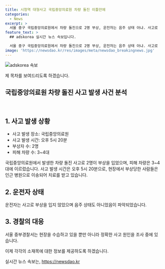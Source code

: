 ```yaml
---
title: 시청역 대형사고 국립중앙의료원 차량 돌진 이틀만에
categories:
  - News
excerpt: >
  서울 중구 국립중앙의료원에서 차량 돌진으로 2명 부상, 운전자는 음주 상태 아냐. 사고로 3~4대 차량 피해, 부상자들은 병원 이송 중. 경찰, 사고 원인 조사 중.
feature_text: >
  ## adskorea 실시간 뉴스 속보입니다.

  서울 중구 국립중앙의료원에서 차량 돌진으로 2명 부상, 운전자는 음주 상태 아냐. 사고로 3~4대 차량 피해, 부상자들은 병원 이송 중. 경찰, 사고 원인 조사 중.
image: 'https://newsdao.kr/res/images/meta/newsdao_breakingnews.jpg'
---
```


<p><img src="https://newsdao.kr/res/images/meta/newsdao_breakingnews.jpg" alt="adskorea 속보" /></p>

<p>제 목차를 보여드리도록 하겠습니다. </p>

<h2 data-ke-size="size26">국립중앙의료원 차량 돌진 사고 발생 사건 분석</h2>

<p data-ke-size="size16">&nbsp;</p>

<h2 data-ke-size="size24">1. 사고 발생 상황</h2>

<ul>
    <li>사고 발생 장소: 국립중앙의료원</li>
    <li>사고 발생 시간: 오후 5시 20분</li>
    <li>부상자 수: 2명</li>
    <li>피해 차량 수: 3~4대</li>
</ul>

<p data-ke-size="size16">국립중앙의료원에서 발생한 차량 돌진 사고로 2명이 부상을 입었으며, 피해 차량은 3~4대에 이르렀습니다. 사고 발생 시간은 오후 5시 20분으로, 현장에서 부상당한 사람들은 인근 병원으로 이송되어 치료를 받고 있습니다.</p>

<h2 data-ke-size="size24">2. 운전자 상태</h2>

<p data-ke-size="size16">운전자는 사고로 부상을 입지 않았으며 음주 상태도 아니었음이 파악되었습니다.</p>

<h2 data-ke-size="size24">3. 경찰의 대응</h2>

<p data-ke-size="size16">서울 중부경찰서는 현장을 수습하고 있을 뿐만 아니라 정확한 사고 원인을 조사 중에 있습니다.</p>

<p>이제 각각의 소재목에 대한 정보를 제공하도록 하겠습니다.</p>
실시간 뉴스 속보는, <a href="https://newsdao.kr" rel="dofollow">https://newsdao.kr</a>


